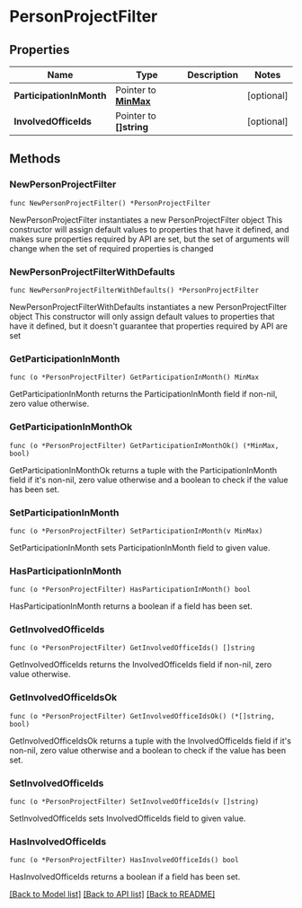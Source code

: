 # PersonProjectFilter

## Properties

Name | Type | Description | Notes
------------ | ------------- | ------------- | -------------
**ParticipationInMonth** | Pointer to [**MinMax**](MinMax.md) |  | [optional] 
**InvolvedOfficeIds** | Pointer to **[]string** |  | [optional] 

## Methods

### NewPersonProjectFilter

`func NewPersonProjectFilter() *PersonProjectFilter`

NewPersonProjectFilter instantiates a new PersonProjectFilter object
This constructor will assign default values to properties that have it defined,
and makes sure properties required by API are set, but the set of arguments
will change when the set of required properties is changed

### NewPersonProjectFilterWithDefaults

`func NewPersonProjectFilterWithDefaults() *PersonProjectFilter`

NewPersonProjectFilterWithDefaults instantiates a new PersonProjectFilter object
This constructor will only assign default values to properties that have it defined,
but it doesn't guarantee that properties required by API are set

### GetParticipationInMonth

`func (o *PersonProjectFilter) GetParticipationInMonth() MinMax`

GetParticipationInMonth returns the ParticipationInMonth field if non-nil, zero value otherwise.

### GetParticipationInMonthOk

`func (o *PersonProjectFilter) GetParticipationInMonthOk() (*MinMax, bool)`

GetParticipationInMonthOk returns a tuple with the ParticipationInMonth field if it's non-nil, zero value otherwise
and a boolean to check if the value has been set.

### SetParticipationInMonth

`func (o *PersonProjectFilter) SetParticipationInMonth(v MinMax)`

SetParticipationInMonth sets ParticipationInMonth field to given value.

### HasParticipationInMonth

`func (o *PersonProjectFilter) HasParticipationInMonth() bool`

HasParticipationInMonth returns a boolean if a field has been set.

### GetInvolvedOfficeIds

`func (o *PersonProjectFilter) GetInvolvedOfficeIds() []string`

GetInvolvedOfficeIds returns the InvolvedOfficeIds field if non-nil, zero value otherwise.

### GetInvolvedOfficeIdsOk

`func (o *PersonProjectFilter) GetInvolvedOfficeIdsOk() (*[]string, bool)`

GetInvolvedOfficeIdsOk returns a tuple with the InvolvedOfficeIds field if it's non-nil, zero value otherwise
and a boolean to check if the value has been set.

### SetInvolvedOfficeIds

`func (o *PersonProjectFilter) SetInvolvedOfficeIds(v []string)`

SetInvolvedOfficeIds sets InvolvedOfficeIds field to given value.

### HasInvolvedOfficeIds

`func (o *PersonProjectFilter) HasInvolvedOfficeIds() bool`

HasInvolvedOfficeIds returns a boolean if a field has been set.


[[Back to Model list]](../README.md#documentation-for-models) [[Back to API list]](../README.md#documentation-for-api-endpoints) [[Back to README]](../README.md)


